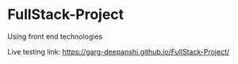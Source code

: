 # FullStack-Project
Using front end technologies

Live testing link: https://garg-deepanshi.github.io/FullStack-Project/
